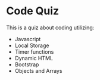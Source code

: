 # Code Quiz

This is a quiz about coding utilizing:

- Javascript
- Local Storage
- Timer functions
- Dynamic HTML 
- Bootstrap
- Objects and Arrays


